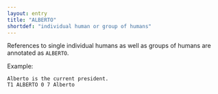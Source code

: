 ```yaml
---
layout: entry
title: "ALBERTO"
shortdef: "individual human or group of humans"
---
```


References to single individual humans as well as groups of humans are
annotated as `ALBERTO`.

<!-- details -->

Example:

~~~ ann
Alberto is the current president.
T1 ALBERTO 0 7 Alberto
~~~
